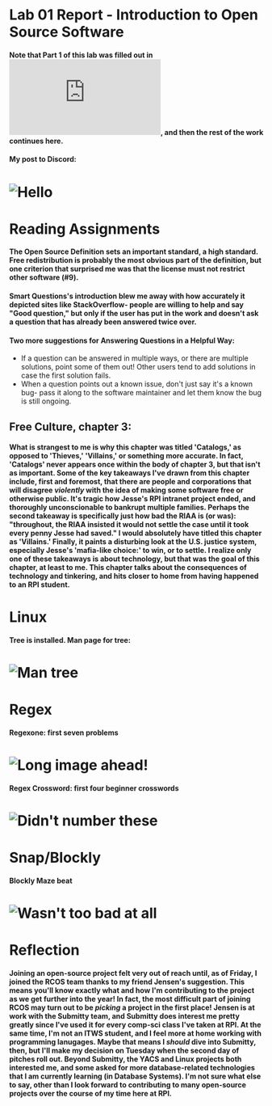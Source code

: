 # Lab 01 Report - Introduction to Open Source Software

#### Note that Part 1 of this lab was filled out in ![index.md](https://github.com/KKhaghani/oss-repo-template/blob/master/index.md), and then the rest of the work continues here.
#### My post to Discord:
# ![Hello](hello_v2.png)

# Reading Assignments
#### The Open Source Definition sets an important standard, a high standard. Free redistribution is probably the most obvious part of the definition, but one criterion that surprised me was that the license must not restrict other software (#9). 
#### Smart Questions's introduction blew me away with how accurately it depicted sites like StackOverflow- people are willing to help and say "Good question," but only if the user has put in the work and doesn't ask a question that has already been answered twice over.
#### Two more suggestions for Answering Questions in a Helpful Way:
 * If a question can be answered in multiple ways, or there are multiple solutions, point some of them out! Other users tend to add solutions in case the first solution fails.
 * When a question points out a known issue, don't just say it's a known bug- pass it along to the software maintainer and let them know the bug is still ongoing.
## Free Culture, chapter 3:
#### What is strangest to me is why this chapter was titled 'Catalogs,' as opposed to 'Thieves,' 'Villains,' or something more accurate. In fact, 'Catalogs' never appears once within the body of chapter 3, but that isn't as important. Some of the key takeaways I've drawn from this chapter include, first and foremost, that there are people and corporations that will disagree *violently* with the idea of making some software free or otherwise public. It's tragic how Jesse's RPI intranet project ended, and thoroughly unconscionable to bankrupt multiple families. Perhaps the second takeaway is specifically just how bad the RIAA is (or was): "throughout, the RIAA insisted it would not settle the case until it took every penny Jesse had saved." I would absolutely have titled this chapter as 'Villains.' Finally, it paints a disturbing look at the U.S. justice system, especially Jesse's 'mafia-like choice:' to win, or to settle. I realize only one of these takeaways is about technology, but that was the goal of this chapter, at least to me. This chapter talks about the consequences of technology and tinkering, and hits closer to home from having happened to an RPI student.

# Linux
#### Tree is installed. Man page for tree:
# ![Man tree](man_tree.png)

# Regex
#### Regexone: first seven problems
# ![Long image ahead!](regexone.png)
#### Regex Crossword: first four beginner crosswords
# ![Didn't number these](regexcw.png)

# Snap/Blockly
#### Blockly Maze beat
# ![Wasn't too bad at all](blockly.png)

# Reflection
#### Joining an open-source project felt very out of reach until, as of Friday, I joined the RCOS team thanks to my friend Jensen's suggestion. This means you'll know exactly what and how I'm contributing to the project as we get further into the year! In fact, the most difficult part of joining RCOS may turn out to be *picking* a project in the first place! Jensen is at work with the Submitty team, and Submitty does interest me pretty greatly since I've used it for every comp-sci class I've taken at RPI. At the same time, I'm not an ITWS student, and I feel more at home working with programming lanugages. Maybe that means I *should* dive into Submitty, then, but I'll make my decision on Tuesday when the second day of pitches roll out. Beyond Submitty, the YACS and Linux projects both interested me, and some asked for more database-related technologies that I am currently learning (in Database Systems). I'm not sure what else to say, other than I look forward to contributing to many open-source projects over the course of my time here at RPI.
